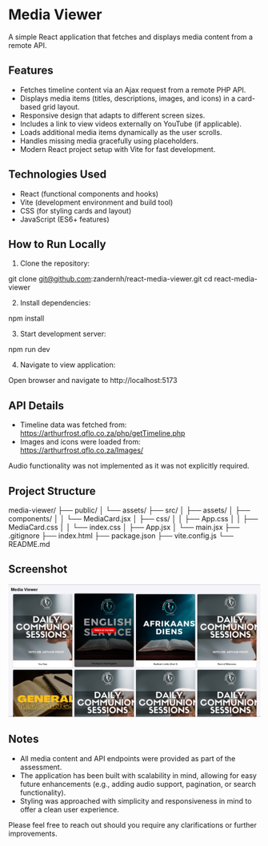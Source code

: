 # Media Viewer

A simple React application that fetches and displays media content from a remote API.

## Features
- Fetches timeline content via an Ajax request from a remote PHP API.
- Displays media items (titles, descriptions, images, and icons) in a card-based grid layout.
- Responsive design that adapts to different screen sizes.
- Includes a link to view videos externally on YouTube (if applicable).
- Loads additional media items dynamically as the user scrolls.
- Handles missing media gracefully using placeholders.
- Modern React project setup with Vite for fast development.

## Technologies Used
- React (functional components and hooks)
- Vite (development environment and build tool)
- CSS (for styling cards and layout)
- JavaScript (ES6+ features)

## How to Run Locally

1. Clone the repository:

git clone git@github.com:zandernh/react-media-viewer.git
cd react-media-viewer

2. Install dependencies:

npm install

3. Start development server:

npm run dev

4. Navigate to view application:

Open browser and navigate to http://localhost:5173


## API Details

- Timeline data was fetched from: https://arthurfrost.qflo.co.za/php/getTimeline.php
- Images and icons were loaded from: https://arthurfrost.qflo.co.za/Images/

Audio functionality was not implemented as it was not explicitly required.

## Project Structure

media-viewer/
├── public/
│   └── assets/
├── src/
│   ├── assets/
│   ├── components/
│   │   └── MediaCard.jsx
│   ├── css/
│   │   ├── App.css
│   │   ├── MediaCard.css
│   │   └── index.css
│   ├── App.jsx
│   └── main.jsx
├── .gitignore
├── index.html
├── package.json
├── vite.config.js
└── README.md

## Screenshot

![Media Viewer Screenshot](./public/assets/screenshot.png)


## Notes

- All media content and API endpoints were provided as part of the assessment.
- The application has been built with scalability in mind, allowing for easy future enhancements (e.g., adding audio support, pagination, or search functionality).
- Styling was approached with simplicity and responsiveness in mind to offer a clean user experience.


Please feel free to reach out should you require any clarifications or further improvements.
